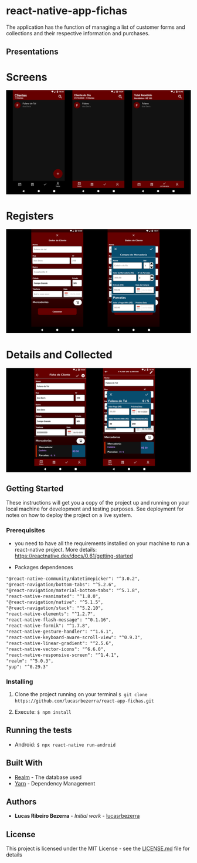 # react-native-app-fichas

The application has the function of managing a list of customer forms and collections 
and their respective information and purchases.

## Presentations

# Screens

![screen-presentations](https://github.com/lucasrbezerra/react-app-fichas/blob/main/assets/img/screen-presetation.png?raw=true)


# Registers

![register-presentations](https://github.com/lucasrbezerra/react-app-fichas/blob/main/assets/img/register-presetation.png)


# Details and Collected

![collected-presentations](https://github.com/lucasrbezerra/react-app-fichas/blob/main/assets/img/collected-presentation.png)


## Getting Started

These instructions will get you a copy of the project up and running on your local machine for development 
and testing purposes. See deployment for notes on how to deploy the project on a live system.

### Prerequisites

* you need to have all the requirements installed on your machine to run a react-native project.
More details: https://reactnative.dev/docs/0.61/getting-started 

* Packages dependences
```
"@react-native-community/datetimepicker": "^3.0.2",
"@react-navigation/bottom-tabs": "^5.2.6",
"@react-navigation/material-bottom-tabs": "^5.1.8",
"react-native-reanimated": "^1.8.0",
"@react-navigation/native": "^5.1.5",
"@react-navigation/stack": "^5.2.10",
"react-native-elements": "^1.2.7",
"react-native-flash-message": "^0.1.16",
"react-native-formik": "^1.7.8",
"react-native-gesture-handler": "^1.6.1",
"react-native-keyboard-aware-scroll-view": "^0.9.3",
"react-native-linear-gradient": "^2.5.6",
"react-native-vector-icons": "^6.6.0",
"react-native-responsive-screen": "^1.4.1",
"realm": "^5.0.3",
"yup": "^0.29.3"
```
### Installing

1. Clone the project running on your terminal
```$ git clone https://github.com/lucasrbezerra/react-app-fichas.git```

2. Execute: 
```$ npm install```

## Running the tests

* Android:
```$ npx react-native run-android```

## Built With

* [Realm](https://realm.io/docs/javascript/latest) - The database used
* [Yarn](https://yarnpkg.com/package/react-native) - Dependency Management


## Authors

* **Lucas Ribeiro Bezerra** - *Initial work* - [lucasrbezerra](https://github.com/lucasrbezerra)


## License

This project is licensed under the MIT License - see the [LICENSE.md](LICENSE.md) file for details
